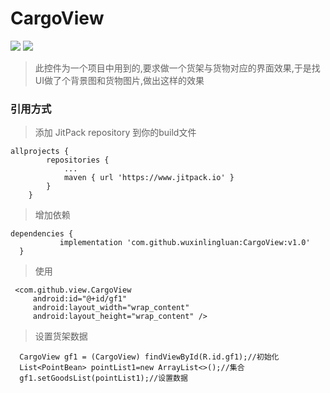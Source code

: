 # CargoView
[![](https://camo.githubusercontent.com/8cb994f6c4a156c623fe057fccd7fb7d7d2e8c9b/68747470733a2f2f696d672e736869656c64732e696f2f62616467652f6c6963656e73652d417061636865253230322d3445423142412e737667)](https://www.apache.org/licenses/LICENSE-2.0.html) [![](https://camo.githubusercontent.com/7497225d65b4b00fd03b44fd9a4b77fcbb23fd16/68747470733a2f2f6a69747061636b2e696f2f762f6875616e6779616e62696e2f736d6172745461626c652e737667)](https://jitpack.io/private#wuxinlingluan/GoodShelfView/v1.0)

>此控件为一个项目中用到的,要求做一个货架与货物对应的界面效果,于是找UI做了个背景图和货物图片,做出这样的效果
### 引用方式

>添加 JitPack repository 到你的build文件
```
allprojects {
		repositories {
			...
			maven { url 'https://www.jitpack.io' }
		}
	}
```  
 >增加依赖
  ```
 dependencies {
	         implementation 'com.github.wuxinlingluan:CargoView:v1.0'
	}
 ```
  >使用
   ```
    <com.github.view.CargoView
        android:id="@+id/gf1"
        android:layout_width="wrap_content"
        android:layout_height="wrap_content" />
   ```
  >设置货架数据
   ```
     CargoView gf1 = (CargoView) findViewById(R.id.gf1);//初始化
     List<PointBean> pointList1=new ArrayList<>();//集合
     gf1.setGoodsList(pointList1);//设置数据
   ```
